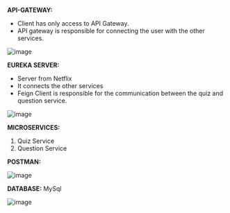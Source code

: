 **API-GATEWAY:**
  * Client has only access to API Gateway.
  * API gateway is responsible for connecting the user with the other services.

![image](https://github.com/SaranE1/springMicroService/assets/110584461/bed24ede-d64d-4604-882f-0da128e47bad)

    
**EUREKA SERVER:**
  * Server from Netflix
  * It connects the other services
  * Feign Client is responsible for the communication between the quiz and question service.

    
![image](https://github.com/SaranE1/springMicroService/assets/110584461/a6302a13-afac-4858-8621-27a9fe630ee8)


**MICROSERVICES:**
  1. Quiz Service
  2. Question Service

**POSTMAN:**

![image](https://github.com/SaranE1/springMicroService/assets/110584461/6c8ca2d5-d0b7-4fe7-b7f7-70046845a3f1)

**DATABASE:**  MySql

![image](https://github.com/SaranE1/springMicroService/assets/110584461/4b51cdcf-0d5d-40d0-a879-b1ed83e11d67)
